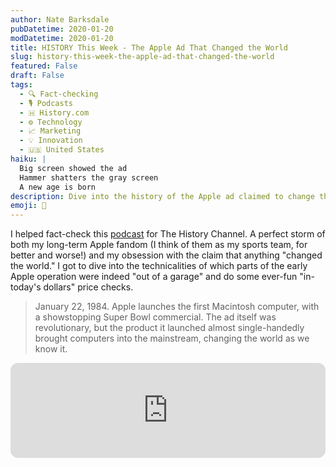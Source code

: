```yaml
---
author: Nate Barksdale
pubDatetime: 2020-01-20
modDatetime: 2020-01-20
title: HISTORY This Week - The Apple Ad That Changed the World
slug: history-this-week-the-apple-ad-that-changed-the-world
featured: False
draft: False
tags:
  - 🔍 Fact-checking
  - 🎙️ Podcasts
  - 🇭 History.com
  - ⚙️ Technology
  - 📈 Marketing
  - 💡 Innovation
  - 🇺🇸 United States
haiku: |
  Big screen showed the ad
  Hammer shatters the gray screen
  A new age is born
description: Dive into the history of the Apple ad claimed to change the world, fact-checking garage myths and early company details for HISTORY This Week.
emoji: 🍎
---
```


I helped fact-check this [podcast](https://open.spotify.com/episode/0M47oFG4gqVzr1iUIVv4qO?si=fux-3kOBTJ-0e6NPXsSpxg) for The History Channel. A perfect storm of both my long-term Apple fandom (I think of them as my sports team, for better and worse!) and my obsession with the claim that anything "changed the world." I got to dive into the technicalities of which parts of the early Apple operation were indeed "out of a garage" and do some ever-fun "in-today's dollars" price checks.

> January 22, 1984. Apple launches the first Macintosh computer, with a showstopping Super Bowl commercial. The ad itself was revolutionary, but the product it launched almost single-handedly brought computers into the mainstream, changing the world as we know it.

<iframe style="border-radius:12px" src="https://open.spotify.com/embed/episode/0M47oFG4gqVzr1iUIVv4qO?utm_source=generator" width="100%" height="152" frameBorder="0" allowfullscreen="" allow="autoplay; clipboard-write; encrypted-media; fullscreen; picture-in-picture" loading="lazy"></iframe>
